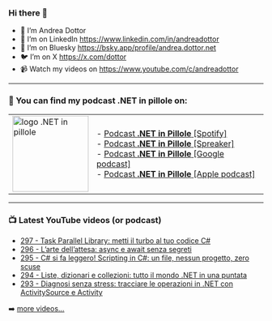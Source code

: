 ### Hi there 👋

- 🖖 I’m Andrea Dottor
- 🔗 I’m on LinkedIn https://www.linkedin.com/in/andreadottor
- 🦋 I’m on Bluesky https://bsky.app/profile/andrea.dottor.net
- 🐦 I’m on X https://x.com/dottor
- 📹 Watch my videos on https://www.youtube.com/c/andreadottor

---

### 📢 You can find my podcast **.NET in pillole** on:
  
<table>
  <tr>
    <td>
      <img src="https://www.dottor.net/images/podcast_logo.png" alt="logo .NET in pillole" width="150" height="150" />
    </td>
    <td>  
- <a href="https://open.spotify.com/show/7jyoG6BBmzvScNOqSpVvQQ?si=XI5bWP2WSNeyuvZjDIVKjw">Podcast <strong>.NET in Pillole</strong> [Spotify]</a><br />
- <a href="https://www.spreaker.com/show/net-in-pillole">Podcast <strong>.NET in Pillole</strong> [Spreaker]</a><br />
- <a href="https://www.google.com/podcasts?feed=aHR0cHM6Ly93d3cuc3ByZWFrZXIuY29tL3Nob3cvMzY4NTM0NC9lcGlzb2Rlcy9mZWVk">Podcast <strong>.NET in Pillole</strong> [Google podcast]</a><br />
- <a href="https://podcasts.apple.com/it/podcast/net-in-pillole/id1478648398">Podcast <strong>.NET in Pillole</strong> [Apple podcast]</a><br />
    </td>
  </tr>
</table>

---

### 📺 Latest YouTube videos (or podcast)

<!-- YOUTUBE:START -->
- [297 - Task Parallel Library: metti il turbo al tuo codice C#](https://www.youtube.com/watch?v=_1QWsQkRXmY)
- [296 - L’arte dell’attesa: async e await senza segreti](https://www.youtube.com/watch?v=SetMNuajVB0)
- [295 - C# si fa leggero! Scripting in C#: un file, nessun progetto, zero scuse](https://www.youtube.com/watch?v=Ic1d3J1mJNY)
- [294 - Liste, dizionari e collezioni: tutto il mondo .NET in una puntata](https://www.youtube.com/watch?v=nnabKceoTic)
- [293 - Diagnosi senza stress: tracciare le operazioni in .NET con ActivitySource e Activity](https://www.youtube.com/watch?v=MJ2kVyphmvM)
<!-- YOUTUBE:END -->

➡️ [more videos...](https://www.youtube.com/AndreaDottor)


